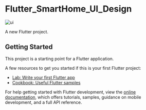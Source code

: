 # Flutter_SmartHome_UI_Design
![ui](https://github.com/ahmedmohamedSE/Flutter_SmartHome_UI_Design/assets/150426333/4b41ddaf-2616-4758-8a9d-6d30cd801e12)

A new Flutter project.

## Getting Started

This project is a starting point for a Flutter application.

A few resources to get you started if this is your first Flutter project:

- [Lab: Write your first Flutter app](https://docs.flutter.dev/get-started/codelab)
- [Cookbook: Useful Flutter samples](https://docs.flutter.dev/cookbook)

For help getting started with Flutter development, view the
[online documentation](https://docs.flutter.dev/), which offers tutorials,
samples, guidance on mobile development, and a full API reference.
